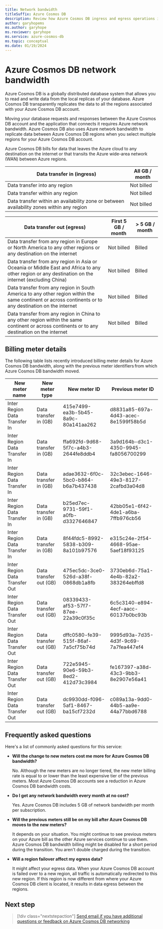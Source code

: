 ```yaml
---
title: Network bandwidth
titleSuffix: Azure Cosmos DB
description: Review how Azure Cosmos DB ingress and egress operations influence Azure network bandwidth consumption.
author: garyhopems
ms.author: garyhope
ms.reviewer: garyhope
ms.service: azure-cosmos-db
ms.topic: conceptual
ms.date: 01/19/2024
---
```


# Azure Cosmos DB network bandwidth

Azure Cosmos DB is a globally distributed database system that allows you to read and write data from the local replicas of your database. Azure Cosmos DB transparently replicates the data to all the regions associated with your Azure Cosmos DB account.

Moving your database requests and responses between the Azure Cosmos DB account and the application that connects it requires Azure network bandwidth. Azure Cosmos DB also uses Azure network bandwidth to replicate data between Azure Cosmos DB regions when you select multiple regions for your Azure Cosmos DB account.  

Azure Cosmos DB bills for data that leaves the Azure cloud to any destination on the internet or that transits the Azure wide-area network (WAN) between Azure regions.  

| Data transfer in (ingress) | All GB / month |
| --- | --- |
| Data transfer into any region  | Not billed |
| Data transfer within any region | Not billed |
| Data transfer within an availability zone or between availability zones within any region  | Not billed |

| Data transfer out (egress)  | First 5 GB / month  | > 5 GB / month  |
| --- | --- | --- |
| Data transfer from any region in Europe or North America to any other regions or any destination on the internet | Not billed | Billed  |
| Data transfer from any region in Asia or Oceania or Middle East and Africa to any other region or any destination on the internet (excluding China) | Not billed | Billed  |
| Data transfer from any region in South America to any other region within the same continent or across continents or to any destination on the internet | Not billed | Billed  |
| Data transfer from any region in China to any other region within the same continent or across continents or to any destination on the internet | Not billed | Billed  |

## Billing meter details

The following table lists recently introduced billing meter details for Azure Cosmos DB bandwidth, along with the previous meter identifiers from which Azure Cosmos DB bandwidth moved.

| New meter name  | New meter type  | New meter ID | Previous meter ID |
| --- | --- | --- | --- |
| Inter Region Data Transfer In | Data transfer in (GB) | 415e7499-ea3b-5b45-8a9c-80a141aa262 | d8831a85-697a-4d43-acec-8e1599f58b5d  |
| Inter Region Data Transfer In | Data transfer in (GB) | ffa692fd-9d68-5f7c-a4b3-2644fe8ddb4 | 3a9d164b-d3c1-4350-9945-fa8056700299  |
| Inter Region Data Transfer In | Data transfer in (GB) | adae3632-6f0c-5bc0-b864-b6a7b437438 | 32c3ebec-1646-49e3-8127-2cafbd3a04d8  |
| Inter Region Data Transfer In | Data transfer in (GB) | b25ed7ec-9731-59f1-a0fb-d3327646847 | 42bb05e1-6f42-4de1-a6ba-7ffb976cb56  |
| Inter Region Data Transfer In | Data transfer in (GB) | 8f44fdc5-8992-5838-b309-8a101b97576 | e315c24e-2f54-4668-95ae-5aef18f93125  |
| Inter Region Data Transfer Out | Data transfer out (GB) | 475ec5dc-3ce0-526d-a38f-0868db1a8fb | 3730eb6d-75a1-4e4b-82a2-383264ebffd8  |
| Inter Region Data Transfer Out | Data transfer out (GB) | 08339433-af53-57f7-87ee-22a39c0f35c | 6c5c3140-e894-4ecf-aacc-60137b0bc93b  |
| Inter Region Data Transfer Out | Data transfer out (GB) | dffc0580-fe39-515f-86af-7a5cf75b74d | 9995d93a-7d35-4d3f-9c69-7a7fea447ef4  |
| Inter Region Data Transfer Out | Data transfer out (GB) | 722e5945-90e6-59b3-8ed2-412d73c3984 | fe167397-a38d-43c3-9bb3-8e2907e56a41  |
| Inter Region Data Transfer Out | Data transfer out (GB) | dc9930dd-f096-5af1-8467-ba15cf7232d | c089a13a-9dd0-44b5-aa9e-44a77bbd6788  |

## Frequently asked questions

Here's a list of commonly asked questions for this service:

- **Will the change to new meters cost me more for Azure Cosmos DB bandwidth?**

  No. Although the new meters are no longer tiered, the new meter billing rate is equal to or lower than the least expensive tier of the previous meters. Most Azure Cosmos DB accounts see a reduction in Azure Cosmos DB bandwidth costs.  

- **Do I get any network bandwidth every month at no cost?**

  Yes. Azure Cosmos DB includes 5 GB of network bandwidth per month per subscription.  

- **Will the previous meters still be on my bill after Azure Cosmos DB moves to the new meters?**

  It depends on your situation. You might continue to see previous meters on your Azure bill as the other Azure services continue to use them. Azure Cosmos DB bandwidth billing might be disabled for a short period during the transition. You aren't double charged during the transition.

- **Will a region failover affect my egress data?**

  It might affect your egress data. When your Azure Cosmos DB account is failed over to a new region, all traffic is automatically redirected to this new region. If this region is now different from where your Azure Cosmos DB client is located, it results in data egress between the regions.  

## Next step

> [!div class="nextstepaction"]
> [Send email if you have additional questions or feedback on Azure Cosmos DB networking](mailto:CosmosDBNetworking@Microsoft.com)  
